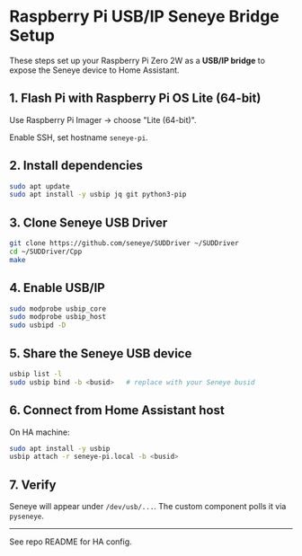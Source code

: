 # Raspberry Pi USB/IP Seneye Bridge Setup

These steps set up your Raspberry Pi Zero 2W as a **USB/IP bridge** to expose the Seneye device to Home Assistant.

## 1. Flash Pi with Raspberry Pi OS Lite (64-bit)
Use Raspberry Pi Imager → choose "Lite (64-bit)".

Enable SSH, set hostname `seneye-pi`.

## 2. Install dependencies
```bash
sudo apt update
sudo apt install -y usbip jq git python3-pip
```

## 3. Clone Seneye USB Driver
```bash
git clone https://github.com/seneye/SUDDriver ~/SUDDriver
cd ~/SUDDriver/Cpp
make
```

## 4. Enable USB/IP
```bash
sudo modprobe usbip_core
sudo modprobe usbip_host
sudo usbipd -D
```

## 5. Share the Seneye USB device
```bash
usbip list -l
sudo usbip bind -b <busid>   # replace with your Seneye busid
```

## 6. Connect from Home Assistant host
On HA machine:
```bash
sudo apt install -y usbip
usbip attach -r seneye-pi.local -b <busid>
```

## 7. Verify
Seneye will appear under `/dev/usb/...`. The custom component polls it via `pyseneye`.

---
See repo README for HA config.
